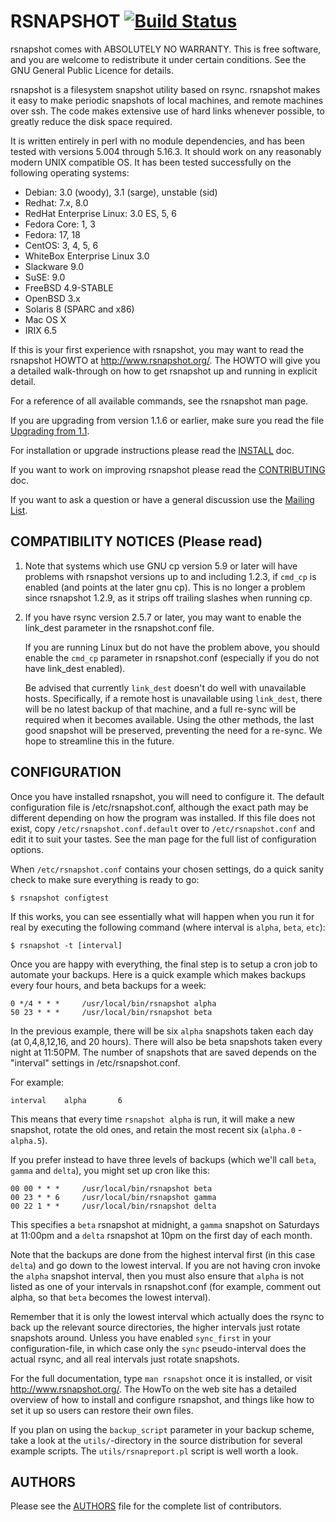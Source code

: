 # RSNAPSHOT [![Build Status](https://api.travis-ci.org/rsnapshot/rsnapshot.png)](https://travis-ci.org/rsnapshot/rsnapshot)

rsnapshot comes with ABSOLUTELY NO WARRANTY.  This is free software,
and you are welcome to redistribute it under certain conditions.
See the GNU General Public Licence for details.

rsnapshot is a filesystem snapshot utility based on rsync. rsnapshot makes it
easy  to make periodic snapshots of local machines, and remote machines over ssh.
The code makes extensive use of hard links whenever possible, to greatly reduce
the disk space required.

It is written entirely in perl with no module dependencies, and has been
tested with versions 5.004 through 5.16.3. It should work on any reasonably
modern UNIX compatible OS. It has been tested successfully on the following
operating systems:

 - Debian: 3.0 (woody), 3.1 (sarge), unstable (sid)
 - Redhat: 7.x, 8.0
 - RedHat Enterprise Linux: 3.0 ES, 5, 6
 - Fedora Core: 1, 3
 - Fedora: 17, 18
 - CentOS: 3, 4, 5, 6
 - WhiteBox Enterprise Linux 3.0
 - Slackware 9.0
 - SuSE: 9.0
 - FreeBSD 4.9-STABLE
 - OpenBSD 3.x
 - Solaris 8 (SPARC and x86)
 - Mac OS X
 - IRIX 6.5

If this is your first experience with rsnapshot, you may want to read the
rsnapshot HOWTO at http://www.rsnapshot.org/. The HOWTO will give you a detailed
walk-through on how to get rsnapshot up and running in explicit detail.

For a reference of all available commands, see the rsnapshot man page.

If you are upgrading from version 1.1.6 or earlier, make sure you read the
file [Upgrading from 1.1](docs/Upgrading_from_1.1).

For installation or upgrade instructions please read the [INSTALL](INSTALL.md) doc.

If you want to work on improving rsnapshot please read the
[CONTRIBUTING](CONTRIBUTING.md) doc.

If you want to ask a question or have a general discussion use the
[Mailing List](https://lists.sourceforge.net/lists/listinfo/rsnapshot-discuss).

## COMPATIBILITY NOTICES (Please read)

 1. Note that systems which use GNU cp version 5.9 or later will have problems
    with rsnapshot versions up to and including 1.2.3, if `cmd_cp` is enabled
    (and points at the later gnu cp).  This is no longer a problem since
    rsnapshot 1.2.9, as it strips off trailing slashes when running cp.

 2. If you have rsync version 2.5.7 or later, you may want to enable the
    link_dest parameter in the rsnapshot.conf file.

    If you are running Linux but do not have the problem above, you should
    enable the `cmd_cp` parameter in rsnapshot.conf (especially if you do not
    have link_dest enabled).

    Be advised that currently `link_dest` doesn't do well with unavailable hosts.
    Specifically, if a remote host is unavailable using `link_dest`, there will
    be no latest backup of that machine, and a full re-sync will be required
    when it becomes available. Using the other methods, the last good snapshot
    will be preserved, preventing the need for a re-sync. We hope to streamline
    this in the future.

## CONFIGURATION
Once you have installed rsnapshot, you will need to configure it.
The default configuration file is /etc/rsnapshot.conf, although the exact path
may be different depending on how the program was installed. If this
file does not exist, copy `/etc/rsnapshot.conf.default` over to
`/etc/rsnapshot.conf` and edit it to suit your tastes. See the man page for
the full list of configuration options.

When `/etc/rsnapshot.conf` contains your chosen settings, do a quick sanity
check to make sure everything is ready to go:

    $ rsnapshot configtest

If this works, you can see essentially what will happen when you run it for
real by executing the following command (where interval is `alpha`, `beta`, `etc`):

    $ rsnapshot -t [interval]

Once you are happy with everything, the final step is to setup a cron job to
automate your backups. Here is a quick example which makes backups every four
hours, and beta backups for a week:

    0 */4 * * *     /usr/local/bin/rsnapshot alpha
    50 23 * * *     /usr/local/bin/rsnapshot beta

In the previous example, there will be six `alpha` snapshots
taken each day (at 0,4,8,12,16, and 20 hours). There will also
be beta snapshots taken every night at 11:50PM. The number of
snapshots that are saved depends on the "interval" settings in
/etc/rsnapshot.conf.

For example:

    interval	alpha		6

This means that every time `rsnapshot alpha` is run, it will make a
new snapshot, rotate the old ones, and retain the most recent six
(`alpha.0` - `alpha.5`).

If you prefer instead to have three levels of backups (which we'll
call `beta`, `gamma` and `delta`), you might set up cron like this:

    00 00 * * *     /usr/local/bin/rsnapshot beta
    00 23 * * 6     /usr/local/bin/rsnapshot gamma
    00 22 1 * *     /usr/local/bin/rsnapshot delta

This specifies a `beta` rsnapshot at midnight, a `gamma` snapshot
on Saturdays at 11:00pm and a `delta` rsnapshot at 10pm on the
first day of each month.

Note that the backups are done from the highest interval first
(in this case `delta`) and go down to the lowest interval.  If
you are not having cron invoke the `alpha` snapshot interval,
then you must also ensure that `alpha` is not listed as one of
your intervals in rsnapshot.conf (for example, comment out alpha,
so that `beta` becomes the lowest interval).

Remember that it is only the lowest interval which actually does
the rsync to back up the relevant source directories, the higher
intervals just rotate snapshots around.  Unless you have enabled
`sync_first` in your configuration-file, in which case only the `sync`
pseudo-interval does the actual rsync, and all real intervals
just rotate snapshots.

For the full documentation, type `man rsnapshot` once it is installed,
or visit http://www.rsnapshot.org/.  The HowTo on the web site has a
detailed overview of how to install and configure rsnapshot, and things
like how to set it up so users can restore their own files.

If you plan on using the `backup_script` parameter in your backup scheme,
take a look at the `utils/`-directory in the source distribution for several
example scripts.  The `utils/rsnapreport.pl` script is well worth a look.

## AUTHORS

Please see the [AUTHORS](/AUTHORS) file for the complete list of contributors.
